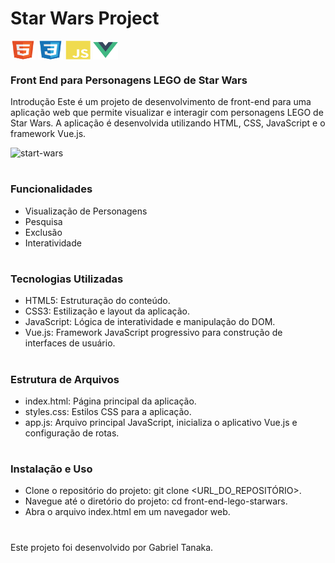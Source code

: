 
<div style="display: inline_block">
  <h1>
    Star Wars Project
  </h1>
  <img align="center" height="30" width="40" src="https://raw.githubusercontent.com/devicons/devicon/master/icons/html5/html5-original.svg">
  <img align="center" height="30" width="40" src="https://raw.githubusercontent.com/devicons/devicon/master/icons/css3/css3-original.svg">
  <img align="center" height="30" width="40" src="https://raw.githubusercontent.com/devicons/devicon/master/icons/javascript/javascript-plain.svg">
  <img align="center" height="30" width="40" src="https://raw.githubusercontent.com/devicons/devicon/master/icons/vuejs/vuejs-original.svg">
</div>




### Front End para Personagens LEGO de Star Wars
Introdução
Este é um projeto de desenvolvimento de front-end para uma aplicação web que permite visualizar e interagir com personagens LEGO de Star Wars. A aplicação é desenvolvida utilizando HTML, CSS, JavaScript e o framework Vue.js.

![start-wars](https://github.com/gabrieltanaka763/star-wars-projects/assets/100382073/63167685-ba11-4bc8-9ff1-1203f095d6d2)

#
### Funcionalidades

- Visualização de Personagens
- Pesquisa
- Exclusão
- Interatividade




#
### Tecnologias Utilizadas

- HTML5: Estruturação do conteúdo.
- CSS3: Estilização e layout da aplicação.
- JavaScript: Lógica de interatividade e manipulação do DOM.
- Vue.js: Framework JavaScript progressivo para construção de interfaces de usuário.

#
### Estrutura de Arquivos
- index.html: Página principal da aplicação.
- styles.css: Estilos CSS para a aplicação.
- app.js: Arquivo principal JavaScript, inicializa o aplicativo Vue.js e configuração de rotas.

#
### Instalação e Uso
- Clone o repositório do projeto: git clone <URL_DO_REPOSITÓRIO>.
- Navegue até o diretório do projeto: cd front-end-lego-starwars.
- Abra o arquivo index.html em um navegador web.

#

Este projeto foi desenvolvido por Gabriel Tanaka.
